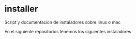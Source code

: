 # installer
Script y documentacion de instaladores sobre linux o mac

En el  siguiente repositorios tenemos los siguientes instaladores 
